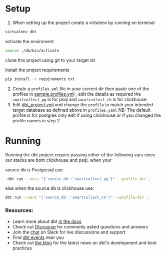 
# **Setup**

1. When setting up the project create a virtulenv by running on terminal

```bash
virtualenv dbt
```

activate the enviroment

```bash
source ./db/bin/activate
```

clone this project using git to your target dir

Install the project requirements

```bash
pip install -r requirements.txt
```



2. Create a `profiles.yml` file in your current dir then paste one of the profiles in [sample.profiles.yml](./sample.profiles.yml) , edit the details as required the `smartcollect_pg` is for psql and `smartcollect_ch` is for clickhouse
3. Edit [dbt_project.yml](./dbt.project.yml) and change the `profile` to match your intended target database as defined above in `profiles.yaml`
   NB: The default profile is for postgres only edit if using clickhouse or if you changed the profile names in step 2

# Running

Running the dbt project require passing either of the following vars since our stacks are both clickhouse and psql, when your

source db is Postgresql use:

```bash
 dbt run --vars "{'source_db':'smartcollect_pg'}" --profile-dir .
```

else when the source db is clickhouse use:

```bash
dbt run --vars "{'source_db':'smartcollect_ch'}" --profile-dir .
```


### Resources:

- Learn more about dbt [in the docs](https://docs.getdbt.com/docs/introduction)
- Check out [Discourse](https://discourse.getdbt.com/) for commonly asked questions and answers
- Join the [chat](https://community.getdbt.com/) on Slack for live discussions and support
- Find [dbt events](https://events.getdbt.com) near you
- Check out [the blog](https://blog.getdbt.com/) for the latest news on dbt's development and best practices
